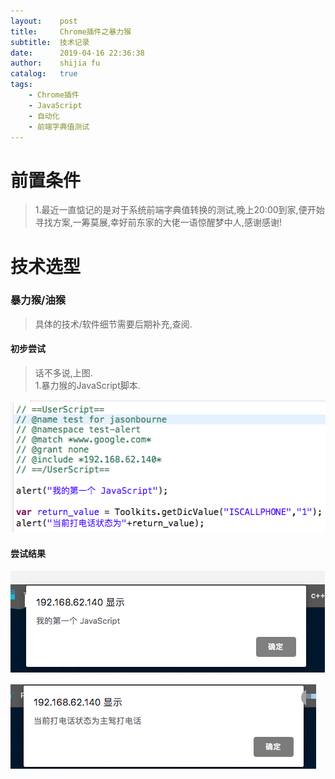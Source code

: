 ```yaml
---
layout:    post
title:     Chrome插件之暴力猴
subtitle:  技术记录
date:      2019-04-16 22:36:38
author:    shijia fu
catalog:   true
tags:
    - Chrome插件
    - JavaScript
    - 自动化
    - 前端字典值测试
---
```


# 前置条件   
> 1.最近一直惦记的是对于系统前端字典值转换的测试,晚上20:00到家,便开始寻找方案,一筹莫展,幸好前东家的大佬一语惊醒梦中人,感谢感谢!     

# 技术选型    
### 暴力猴/油猴   
> 具体的技术/软件细节需要后期补充,查阅.   

#### 初步尝试   
> 话不多说,上图.   
> 1.暴力猴的JavaScript脚本.   

<img src="/img/chrome-plugin/monkey-script.jpg"
alt="monkey-script"
style="width:511px;height:212px;" />    
#### 尝试结果     
<img src="/img/chrome-plugin/first-alarm.jpg"
alt="first-alarm"
style="width:503px;height:163px;" />      

<img src="/img/chrome-plugin/second-alarm.jpg"
alt="second-alarm"
style="width:489px;height:137px;" />    


